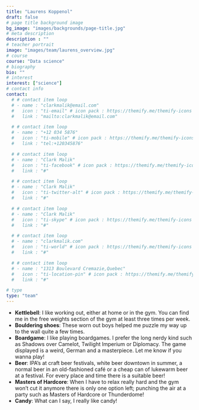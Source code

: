 ```yaml
---
title: "Laurens Koppenol"
draft: false
# page title background image
bg_image: "images/backgrounds/page-title.jpg"
# meta description
description : ""
# teacher portrait
image: "images/team/laurens_overview.jpg"
# course
course: "Data science"
# biography
bio: ""
# interest
interest: ["science"]
# contact info
contact:
  # # contact item loop
  # - name : "clarkmalik@email.com"
  #   icon : "ti-email" # icon pack : https://themify.me/themify-icons
  #   link : "mailto:clarkmalik@email.com"

  # # contact item loop
  # - name : "+12 034 5876"
  #   icon : "ti-mobile" # icon pack : https://themify.me/themify-icons
  #   link : "tel:+120345876"

  # # contact item loop
  # - name : "Clark Malik"
  #   icon : "ti-facebook" # icon pack : https://themify.me/themify-icons
  #   link : "#"

  # # contact item loop
  # - name : "Clark Malik"
  #   icon : "ti-twitter-alt" # icon pack : https://themify.me/themify-icons
  #   link : "#"

  # # contact item loop
  # - name : "Clark Malik"
  #   icon : "ti-skype" # icon pack : https://themify.me/themify-icons
  #   link : "#"

  # # contact item loop
  # - name : "clarkmalik.com"
  #   icon : "ti-world" # icon pack : https://themify.me/themify-icons
  #   link : "#"

  # # contact item loop
  # - name : "1313 Boulevard Cremazie,Quebec"
  #   icon : "ti-location-pin" # icon pack : https://themify.me/themify-icons
  #   link : "#"

# type
type: "team"
---
```


* **Kettlebell**: I like working out, either at home or in the gym. You can find me in the free weights section of the gym at least three times per week.
* **Bouldering shoes**: These worn out boys helped me puzzle my way up to the wall quite a few times.
* **Boardgame**: I like playing boardgames. I prefer the long nerdy kind such as Shadows over Camelot, Twilight Imperium or Diplomacy. The game displayed is a weird, German and a masterpiece. Let me know if you wanna play!
* **Beer**: IPA’s at craft beer festivals, white beer downtown in summer, a normal beer in an old-fashioned café or a cheap can of lukewarm beer at a festival. For every place and time there is a suitable beer!
* **Masters of Hardcore**: When I have to relax really hard and the gym won’t cut it anymore there is only one option left; punching the air at a party such as Masters of Hardcore or Thunderdome!
* **Candy**: What can I say, I really like candy!